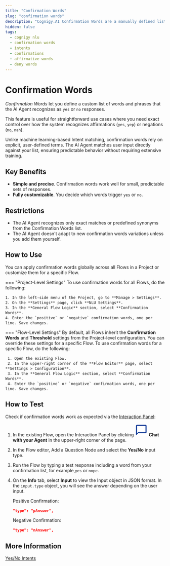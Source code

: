 ```yaml
---
title: "Confirmation Words"
slug: "confirmation words"
description: "Cognigy.AI Confirmation Words are a manually defined list of words and phrases that the AI Agent recognizes as `yes` or `no` responses."
hidden: false
tags:
  - cognigy nlu
  - confirmation words
  - intents
  - confirmations
  - affirmative words
  - deny words
---
```


# Confirmation Words

_Confirmation Words_ let you define a custom list of words and phrases that the AI Agent recognizes as `yes` or `no` responses.

This feature is useful for straightforward use cases where you need exact control over how the system recognizes affirmations
(`yes`, `yep`) or negations (`no`, `nah`).

Unlike machine learning-based Intent matching, confirmation words rely on explicit, user-defined terms.
The AI Agent matches user input directly against your list, ensuring predictable behavior without requiring extensive training.

## Key Benefits

- **Simple and precise**. Confirmation words work well for small, predictable sets of responses.
- **Fully customizable**. You decide which words trigger `yes` or `no`.

## Restrictions

- The AI Agent recognizes only exact matches or predefined synonyms from the Confirmation Words list.
- The AI Agent doesn't adapt to new confirmation words variations unless you add them yourself.

## How to Use

You can apply confirmation words globally across all Flows in a Project or customize them for a specific Flow.

=== "Project-Level Settings"
    To use confirmation words for all Flows, do the following:

    1. In the left-side menu of the Project, go to **Manage > Settings**.
    2. On the **Settings** page, click **NLU Settings**.
    3. In the **General Flow Logic** section, select **Confirmation Words**.
    4. Enter the `positive` or `negative` confirmation words, one per line. Save changes.

=== "Flow-Level Settings"
    By default, all Flows inherit the **Confirmation Words** and **Threshold** settings from the Project-level configuration. You can override these settings for a specific Flow.
    To use confirmation words for a specific Flow, do the following:

     1. Open the existing Flow.
     2. In the upper-right corner of the **Flow Editor** page, select **Settings > Configuration**.
     3. In the **General Flow Logic** section, select **Confirmation Words**.
     4. Enter the `positive` or `negative` confirmation words, one per line. Save changes.

## How to Test

Check if confirmation words work as expected via the [Interaction Panel](../../../test/interaction-panel/overview.md):

1. In the existing Flow, open the Interaction Panel by clicking ![interaction-panel](../../../../_assets/icons/interaction-panel.svg) **Chat with your Agent** in the upper-right corner of the page.
2. In the Flow editor, Add a Question Node and select the **Yes/No** input type.
3. Run the Flow by typing a test response including a word from your confirmation list, for example,`yes` or `nope`.
4. On the **Info** tab, select **Input** to view the Input object in JSON format. In the `input.type` object, you will see the answer depending on the user input.

   Positive Confirmation:

    ```json
    "type": "pAnswer",
    ```

   Negative Confirmation:

    ```json
    "type": "nAnswer",
    ```

## More Information

[Yes/No Intents](yes-no-intents.md)